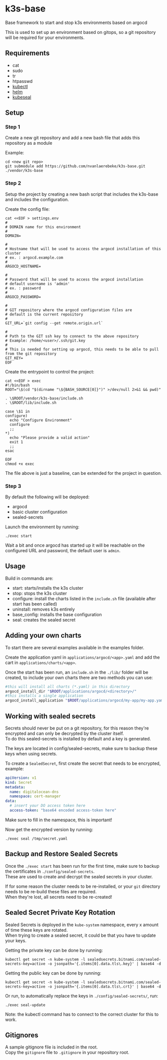 # k3s-base

Base framework to start and stop k3s environments based on argocd

This is used to set up an environment based on gitops, so a git repository will be required for your environments.

## Requirements

- cat
- sudo
- tr
- htpasswd
- [kubectl](https://kubernetes.io/docs/tasks/tools/install-kubectl-linux/)
- [helm](https://helm.sh/docs/intro/install/)
- [kubeseal](https://github.com/bitnami-labs/sealed-secrets/releases)

## Setup

### Step 1

Create a new git repository and add a new bash file that adds this repository as a module

Example:

```
cd <new git repo>
git submodule add https://github.com/nvanlaerebeke/k3s-base.git ./vendor/k3s-base
```

### Step 2

Setup the project by creating a new bash script that includes the k3s-base and includes the configuration.

Create the config file:

```
cat <<EOF > settings.env
#
# DOMAIN name for this environment
#
DOMAIN=

#
# Hostname that will be used to access the argocd installation of this cluster
# ex. : argocd.example.com
#
ARGOCD_HOSTNAME=

#
# Password that will be used to access the argocd installation
# default username is 'admin' 
# ex. : password
#
ARGOCD_PASSWORD=

#
# GIT repository where the argocd configuration files are
# default is the current repository
#
GIT_URL=`git config --get remote.origin.url`

#
# Path to the GIT ssh key to connect to the above repository
# Example: /home/<user>/.ssh/git.key
#
# This is needed for setting up argocd, this needs to be able to pull from the git repository
GIT_KEY=
EOF
```

Create the entrypoint to control the project:

```
cat <<EOF > exec
#!/bin/bash
ROOT="\$(cd "$(dirname "\${BASH_SOURCE[0]}")" >/dev/null 2>&1 && pwd)"

. \$ROOT/vendor/k3s-base/include.sh
. \$ROOT/lib/include.sh

case \$1 in
configure)
  echo "Configure Environment"
  configure
  ;;
*)
  echo "Please provide a valid action"
  exit 1
  ;;
esac

EOF
chmod +x exec
```

The file above is just a baseline, can be extended for the project in question.

### Step 3

By default the following will be deployed:

- argocd
- basic cluster configuration
- sealed-secrets

Launch the environment by running:

```console
./exec start
```

Wait a bit and once argocd has started up it will be reachable on the configured URL and password, the default user is `admin`.

## Usage

Build in commands are:

- start: starts/installs the k3s cluster
- stop: stops the k3s cluster
- configure: install the charts listed in the `include.sh` file (available after start has been called)
- uninstall: removes k3s entirely
- base_config: installs the base configuration
- seal: creates the sealed secret

## Adding your own charts

To start there are several examples available in the examples folder.  

Create the application yaml in `applications/argocd/<app>.yaml` and add the cart in `applications/charts/<app>`.  

Once the start has been run, an `include.sh` in the `./lib/` folder will be created, to include your own charts there are two methods you can use:

```bash
#this will install all charts (*.yaml) in this directory
argocd_install_dir "$ROOT/applications/argocd/<directory>/"
#this installs a single application
argocd_install_application "$ROOT/applications/argocd/my-app/my-app.yaml"
```

## Working with sealed secrets

Secrets should never be put on a git repository, for this reason they're encrypted and can only be decrypted by the cluster itself.  
To do this sealed-secrets is installed by default and a key is generated.  

The keys are located in config/sealed-secrets, make sure to backup these keys when using secrets.  

To create a `SealedSecret`, first create the secret that needs to be encrypted, example:

```yaml
apiVersion: v1
kind: Secret
metadata:
  name: digitalocean-dns
  namespace: cert-manager
data:
  # insert your DO access token here
  access-token: "base64 encoded access-token here"
```

Make sure to fill in the namespace, this is important!

Now get the encrypted version by running:

```console
./exec seal /tmp/secret.yaml
```

## Backup and Restore Sealed Secrets

Once the `./exec start` has been run for the first time, make sure to backup the certificates in `./config/sealed-secrets`.  
These are used to create and decrypt the sealed secrets in your cluster.

If for some reason the cluster needs to be re-installed, or your `git` directory needs to be re-build these files are required.  
When they're lost, all secrets need to be re-created!

## Sealed Secret Private Key Rotation

Sealed Secrets is deployed in the `kube-system` namespace, every x amount of time these keys are rotated.  
When trying to create a sealed secret, it could be that you have to update your keys.  

Getting the private key can be done by running:

```console
kubectl get secret -n kube-system -l sealedsecrets.bitnami.com/sealed-secrets-key=active -o jsonpath='{.items[0].data.tls\.key}' | base64 -d
```

Getting the public key can be done by running:

```console
kubectl get secret -n kube-system -l sealedsecrets.bitnami.com/sealed-secrets-key=active -o jsonpath='{.items[0].data.tls\.crt}' | base64 -d
```

Or run, to automatically replace the keys in `./config/sealed-secrets/`, run:

```console
./exec seal-update
```

Note: the kubectl command has to connect to the correct cluster for this to work.

## Gitignores

A sample gitignore file is included in the root.  
Copy the `gitignore` file to `.gitignore` in your repository root.
